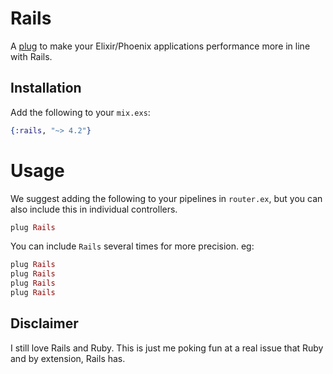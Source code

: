 # Rails

A [plug] to make your Elixir/Phoenix applications performance more in line with
Rails.

[plug]: https://github.com/elixir-lang/plug

## Installation

Add the following to your `mix.exs`:

```elixir
{:rails, "~> 4.2"}
```

# Usage

We suggest adding the following to your pipelines in `router.ex`, but you can
also include this in individual controllers.

```elixir
plug Rails
```

You can include `Rails` several times for more precision. eg:

```elixir
plug Rails
plug Rails
plug Rails
plug Rails
```

## Disclaimer

I still love Rails and Ruby. This is just me poking fun at a real issue that
Ruby and by extension, Rails has.
